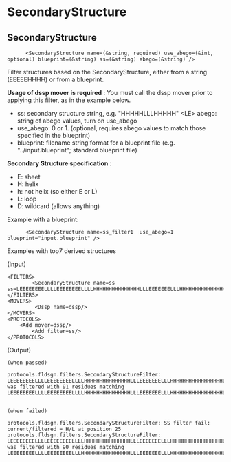# SecondaryStructure
## SecondaryStructure

```
      <SecondaryStructure name=(&string, required) use_abego=(&int, optional) blueprint=(&string) ss=(&string) abego=(&string) />
```

Filter structures based on the SecondaryStructure, either from a string (EEEEEHHHH) or from a blueprint.

**Usage of dssp mover is required** : You must call the dssp mover prior to applying this filter, as in the example below.

-   ss: secondary structure string, e.g. "HHHHHLLLHHHHH" \<LE\> abego: string of abego values, turn on use\_abego
-   use\_abego: 0 or 1. (optional, requires abego values to match those specified in the blueprint)
-   blueprint: filename string format for a blueprint file (e.g. "../input.blueprint"; standard blueprint file)

**Secondary Structure specification** :

-   E: sheet
-   H: helix
-   h: not helix (so either E or L)
-   L: loop
-   D: wildcard (allows anything)

Example with a blueprint:

```
      <SecondaryStructure name=ss_filter1  use_abego=1 blueprint="input.blueprint" />
```

Examples with top7 derived structures

(Input)

```
<FILTERS>
        <SecondaryStructure name=ss ss=LEEEEEEEELLLLEEEEEEEELLLLHHHHHHHHHHHHHHHLLLEEEEEEELLLHHHHHHHHHHHHHHHHHLLLLhhEEEEELLEEEEEEEL/>
</FILTERS>
<MOVERS>
         <Dssp name=dssp/>
</MOVERS>
<PROTOCOLS>
    <Add mover=dssp/>
        <Add filter=ss/>
</PROTOCOLS>
```

(Output)

```
(when passed) 

protocols.fldsgn.filters.SecondaryStructureFilter: LEEEEEEEELLLLEEEEEEEELLLLHHHHHHHHHHHHHHHLLLEEEEEEELLLHHHHHHHHHHHHHHHHHLLLLhhEEEEELLEEEEEEEL was filtered with 91 residues matching LEEEEEEEELLLLEEEEEEEELLLLHHHHHHHHHHHHHHHLLLEEEEEEELLLHHHHHHHHHHHHHHHHHLLLLLLEEEEELLEEEEEEEL


(when failed)

protocols.fldsgn.filters.SecondaryStructureFilter: SS filter fail: current/filtered = H/L at position 25
protocols.fldsgn.filters.SecondaryStructureFilter: LEEEEEEEELLLLEEEEEEEELLLLHHHHHHHHHHHHHHHLLLEEEEEEELLLHHHHHHHHHHHHHHHHHLLLLhhEEEEELLEEEEEEEL was filtered with 90 residues matching LEEEEEEEELLLLEEEEEEEELLLHHHHHHHHHHHHHHHHLLLEEEEEEELLLHHHHHHHHHHHHHHHHHLLLLEEEEEEELLEEEEEEEL
```

